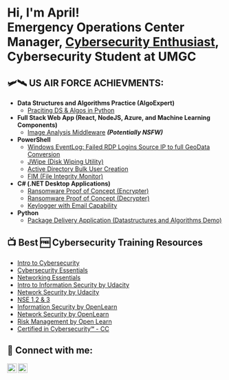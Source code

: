 <h1>Hi, I'm April! <br/><a href="https://github.com/ABarbett"></a>Emergency Operations Center Manager, <a href="www.linkedin.com/in/april-barbett-5387b311b">Cybersecurity Enthusiast</a>, Cybersecurity Student at UMGC

<h2>🛩️🛰️ US AIR FORCE ACHIEVMENTS:</h2>

- <b>Data Structures and Algorithms Practice (AlgoExpert)</b>
  - [Praciting DS & Algos in Python](https://github.com/joshmadakor1/Algorithms-Practice)
- <b>Full Stack Web App (React, NodeJS, Azure, and Machine Learning Components)</b>
  - [Image Analysis Middleware](https://github.com/joshmadakor1/4chan-Image-Analysis-Middleware-C964) <b><i>(Potentially NSFW)</b></i>
- <b>PowerShell</b>
  - [Windows EventLog: Failed RDP Logins Source IP to full GeoData Conversion](https://github.com/joshmadakor1/Sentinel-Lab)
  - [JWipe (Disk Wiping Utility)](https://github.com/joshmadakor1/Jwipe.PowerShell)
  - [Active Directory Bulk User Creation](https://github.com/joshmadakor1/AD_PS)
  - [FIM (File Integrity Monitor)](https://github.com/joshmadakor1/PowerShell-Integrity-FIM)
- <b>C# (.NET Desktop Applications)</b>
  - [Ransomware Proof of Concept (Encrypter)](https://github.com/joshmadakor1/EncrypterPOC)
  - [Ransomware Proof of Concept (Decrypter)](https://github.com/joshmadakor1/DecrypterPOC)
  - [Keylogger with Email Capability](https://github.com/joshmadakor1/Key-Logger-With-Email)
- <b>Python</b>
  - [Package Delivery Application (Datastructures and Algorithms Demo)](https://github.com/joshmadakor1/Package-Delivery-Pathfinding-Algorithm)

<h2>📺 Best 🆓 Cybersecurity Training Resources</h2>

- [Intro to Cybersecurity](https://www.netacad.com/courses/cybersecurity/introduction-cybersecurity)
- [Cybersecurity Essentials](https://www.netacad.com/courses/cybersecurity/cybersecurity-essentials)
- [Networking Essentials](https://www.netacad.com/courses/networking/networking-essentials)
- [Intro to Information Security by Udacity](https://www.udacity.com/course/intro-to-information-security--ud459)
- [Network Security by Udacity](https://www.udacity.com/course/network-security--ud199)
- [NSE 1,2 & 3](https://training.fortinet.com/)
- [Information Security by OpenLearn](https://www.open.edu/openlearn/science-maths-technology/information-security?active-tab=description-tab)
- [Network Security by OpenLearn](https://www.open.edu/openlearn/digital-computing/network-security?active-tab=description-tab)
- [Risk Management by Open Learn](https://www.open.edu/openlearn/money-business/risk-management?active-tab=description-tab)
- [Certified in Cybersecurity℠ - CC](https://www.isc2.org/Certifications/CC)

<h2> 📮 Connect with me:</h2>

[<img align="left" alt="AprilBarbett | Twitter" width="22px" src="https://cdn.jsdelivr.net/npm/simple-icons@v3/icons/twitter.svg" />][twitter]
[<img align="left" alt="AprilBarbett | LinkedIn" width="22px" src="https://cdn.jsdelivr.net/npm/simple-icons@v3/icons/linkedin.svg" />][linkedin]

[twitter]: https://twitter.com/ABarbett
[linkedin]: https://www.linkedin.com/in/april-barbett-5387b311b

<!--
**ABarbett/ABarbett** is a ✨ _special_ ✨ repository because its `README.md` (this file) appears on your GitHub profile.

Here are some ideas to get you started:

- 🔭 I’m currently working on ...
- 🌱 I’m currently learning ...
- 👯 I’m looking to collaborate on ...
- 🤔 I’m looking for help with ...
- 💬 Ask me about ...
- 📫 How to reach me: ...
- 😄 Pronouns: ...
- ⚡ Fun fact: ...
-->
